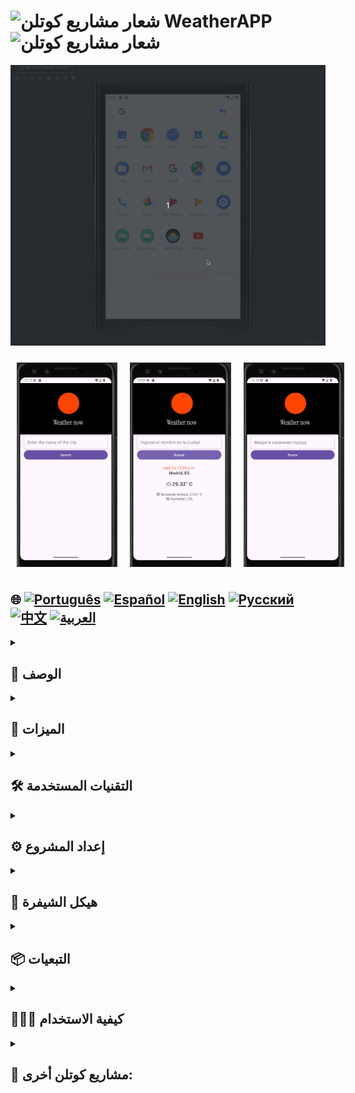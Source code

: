 # <img src="https://cdn-icons-png.flaticon.com/128/4300/4300493.png" alt="شعار مشاريع كوتلن" width="42" height="30" /> WeatherAPP <img src="https://cdn-icons-png.flaticon.com/128/4300/4300493.png" alt="شعار مشاريع كوتلن" width="42" height="30" />

![WeatherApp](./app/src/main/weather.gif)

<div style="display: flex; justify-content: space-around;">
  <img src="./app/src/main/res/drawable/english.png" alt="نسخة إنجليزية من التطبيق" style="width:32%; height: auto; margin:10px;" />
  <img src="./app/src/main/res/drawable/spanish.png" alt="نسخة إسبانية من التطبيق" style="width:32%; height: auto; margin:10px;" />
  <img src="./app/src/main/res/drawable/ru.png" alt="نسخة روسية من التطبيق" style="width:32%; height: auto; margin:10px;" />
</div>

## 🌐 [![Português](https://img.shields.io/badge/Português-green)](https://github.com/SamuelRocha91/kotlinWeatherApp/blob/main/README.md) [![Español](https://img.shields.io/badge/Español-yellow)](https://github.com/SamuelRocha91/kotlinWeatherApp/blob/main/README_es.md) [![English](https://img.shields.io/badge/English-blue)](https://github.com/SamuelRocha91/kotlinWeatherApp/blob/main/README_en.md) [![Русский](https://img.shields.io/badge/Русский-lightgrey)](https://github.com/SamuelRocha91/kotlinWeatherApp/blob/main/README_ru.md) [![中文](https://img.shields.io/badge/中文-red)](https://github.com/SamuelRocha91/kotlinWeatherApp/blob/main/README_ch.md) [![العربية](https://img.shields.io/badge/العربية-orange)](https://github.com/SamuelRocha91/kotlinWeatherApp/blob/main/README_ar.md)

<details>
  <summary><h2>📜 الوصف</h2></summary>

  **WeatherApp** هو تطبيق أندرويد بسيط يسمح للمستخدمين بالبحث في الوقت الفعلي عن معلومات الطقس في أي مدينة باستخدام **OpenWeather** API. من خلال واجهة مستخدم بديهية، يمكن للمستخدمين الاطلاع على درجة الحرارة الحالية، ودرجة الحرارة المحسوسة، والرطوبة، وآخر وقت تم تحديثه.

</details>

<details>
  <summary><h2>🌟 الميزات</h2></summary>

  - البحث في الوقت الفعلي عن الطقس في المدينة.
  - عرض درجة الحرارة الحالية (بالدرجات المئوية)، ودرجة الحرارة المحسوسة، والرطوبة، واسم المدينة.
  - واجهة بسيطة وسهلة الاستخدام.
  - رسائل Toast مخصصة للإشعارات والأخطاء.

</details>

<details>
  <summary><h2>🛠️ التقنيات المستخدمة</h2></summary>

  - **Kotlin**: لغة البرمجة الرئيسية لتطوير التطبيق.
  - **Coroutines**: تُستخدم للعمليات غير المتزامنة، مثل طلبات API للطقس.
  - **Retrofit**: مكتبة للتفاعل مع RESTful API.
  - **OpenWeather API**: API للحصول على معلومات الطقس.
  - **Material Design**: مكونات تصميم المواد من أندرويد، تقدم واجهة مستخدم مرئية جذابة.
  - **Toast مخصص**: لعرض رسائل الخطأ بشكل أكثر وضوحًا.

</details>

<details>
  <summary><h2>⚙️ إعداد المشروع</h2></summary>

  <details>
    <summary><h3>المتطلبات الأساسية</h3></summary>

    - Android Studio 4.1 أو إصدار أعلى.
    - Gradle 7.0 أو إصدار أعلى.
    - التسجيل للحصول على حساب على [OpenWeather API](https://openweathermap.org/api) للحصول على مفتاح API.

  </details>

  <details>
    <summary><h3>التثبيت</h3></summary>

    1. استنساخ المستودع:
       ```bash
       git clone git@github.com:SamuelRocha91/kotlinWeatherApp.git
       ```

    2. افتح المشروع في **Android Studio**.

    3. أضف مفتاح API الخاص بك إلى ملف `local.properties`:
       ```
       API_KEY=your_api_key_here
       ```

    4. قم ببناء المشروع وتشغيله على محاكي أو جهاز أندرويد.

  </details>

</details>

<details>
  <summary><h2>📂 هيكل الشيفرة</h2></summary>

  - **MainActivity.kt**: النشاط الرئيسي للتطبيق، يدير واجهة المستخدم ويتعامل مع تفاعلات المستخدم.
  - **OpenWeather.kt**: تعريف واجهة الاتصال مع API للطقس، باستخدام Retrofit.
  - **الأدوات**: وظائف مساعدة، مثل تحويل الطوابع الزمنية UNIX إلى تنسيق مقروء، يمكن استخراجها ووضعها في فئة أدوات.
  - **التخطيطات**: ملفات تخطيط XML المحددة في مجلد `res/layout`، بما في ذلك بنية واجهة المستخدم.

</details>

<details>
  <summary><h2>📦 التبعيات</h2></summary>

  - `implementation "org.jetbrains.kotlinx:kotlinx-coroutines-core:1.5.2"`
  - `implementation "com.squareup.retrofit2:retrofit:2.9.0"`
  - `implementation "com.squareup.retrofit2:converter-gson:2.9.0"`
  - `implementation "com.google.android.material:material:1.4.0"`

</details>

<details>
  <summary><h2>🧑‍🤝‍🧑 كيفية الاستخدام</h2></summary>

  1. افتح التطبيق.
  2. أدخل اسم المدينة في مربع البحث.
  3. انقر على زر "بحث".
  4. تحقق من معلومات الطقس، بما في ذلك:
      - درجة الحرارة الحالية.
      - درجة الحرارة المحسوسة.
      - الرطوبة.
      - اسم المدينة والدولة.

</details>

<details>
  <summary><h2>📁 مشاريع كوتلن أخرى:</h2></summary>

  - 📜 [قائمة الطعام الافتراضية](https://github.com/SamuelRocha91/kotlinVirtualMenu/blob/main/README_ar.md)
  - 👤 [تسجيل الدخول الاجتماعي](https://github.com/SamuelRocha91/kotlinLoginSocial/blob/main/README_ar.md)
  - 💱 [سعر الصرف](https://github.com/SamuelRocha91/kotlinExchangeRate/blob/main/README_ar.md)

</details>